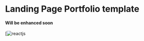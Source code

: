 # Landing Page Portfolio template 

#### Will be enhanced soon 
[![reactjs](https://img.shields.io/badge/React-20232A?style=for-the-badge&logo=react&logoColor=61DAFB)
